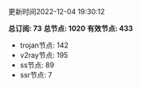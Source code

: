 更新时间2022-12-04 19:30:12

**总订阅: 73**
**总节点: 1020**
**有效节点: 433**
- trojan节点: 142
- v2ray节点: 195
- ss节点: 89
- ssr节点: 7
